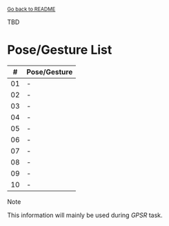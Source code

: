 <sub>[Go back to README](../../../README_en.md)</sub>

TBD

# Pose/Gesture List

| # | Pose/Gesture |
| --- | --- |
| 01 | - |
| 02 | - |
| 03 | - |
| 04 | - |
| 05 | - |
| 06 | - |
| 07 | - |
| 08 | - |
| 09 | - |
| 10 | - |

> [!NOTE]
> This information will mainly be used during *GPSR* task.
